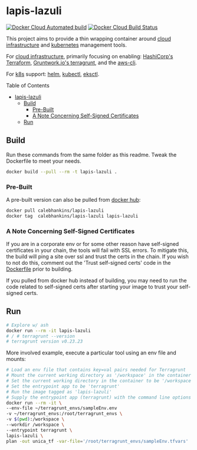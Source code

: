 # lapis-lazuli

[![Docker Cloud Automated build](https://img.shields.io/docker/cloud/automated/calebhankins/lapis-lazuli.svg?style=flat-square)](https://hub.docker.com/r/calebhankins/lapis-lazuli/)
[![Docker Cloud Build Status](https://img.shields.io/docker/cloud/build/calebhankins/lapis-lazuli.svg?style=flat-square)](https://hub.docker.com/r/calebhankins/lapis-lazuli/)


This project aims to provide a thin wrapping container around [cloud infrastructure](https://aws.amazon.com/what-is-cloud-computing/) and [kubernetes](https://kubernetes.io/) management tools.

For [cloud infrastructure](https://aws.amazon.com/what-is-cloud-computing/), primarily focusing on enabling: [HashiCorp's Terraform](https://github.com/hashicorp/terraform), [Gruntwork.io's terragrunt](https://github.com/gruntwork-io/terragrunt), and the [aws-cli](https://docs.aws.amazon.com/cli/latest/userguide/cli-chap-welcome.html).

For [k8s](https://kubernetes.io/) support: [helm](https://helm.sh/), [kubectl](https://kubernetes.io/docs/reference/kubectl/overview/), [eksctl](https://eksctl.io/).

Table of Contents
- [lapis-lazuli](#lapis-lazuli)
  - [Build](#build)
    - [Pre-Built](#pre-built)
    - [A Note Concerning Self-Signed Certificates](#a-note-concerning-self-signed-certificates)
  - [Run](#run)

## Build

Run these commands from the same folder as this readme. Tweak the Dockerfile to meet your needs.

```bash
docker build --pull --rm -t lapis-lazuli .
```

### Pre-Built

A pre-built version can also be pulled from [docker hub](https://hub.docker.com/r/calebhankins/lapis-lazuli):

```bash
docker pull calebhankins/lapis-lazuli
docker tag  calebhankins/lapis-lazuli lapis-lazuli
```

### A Note Concerning Self-Signed Certificates
If you are in a corporate env or for some other reason have self-signed certificates in your chain, the tools will fail with SSL errors. To mitigate this, the build will ping a site over ssl and trust the certs in the chain. If you wish to not do this, comment out the 'Trust self-signed certs' code in the [Dockerfile](Dockerfile) prior to building.

If you pulled from docker hub instead of building, you may need to run the code related to self-signed certs after starting your image to trust your self-signed certs.

## Run

```bash
# Explore w/ ash
docker run --rm -it lapis-lazuli
# / # terragrunt --version
# terragrunt version v0.23.23
```

More involved example, execute a particular tool using an env file and mounts:

```bash
# Load an env file that contains key=val pairs needed for Terragrunt
# Mount the current working directory as '/workspace' in the container
# Set the current working directory in the container to be '/workspace'
# Set the entrypoint app to be 'terragrunt'
# Run the image tagged as 'lapis-lazuli'
# Supply the entrypoint app (terragrunt) with the command line options '...'
docker run --rm -it \
--env-file ~/terragrunt_envs/sampleEnv.env
-v ~/terragrunt_envs:/root/terragrunt_envs \
-v $(pwd):/workspace \
--workdir /workspace \
--entrypoint terragrunt \
lapis-lazuli \
plan -out unica_tf -var-file='/root/terragrunt_envs/sampleEnv.tfvars'
```
